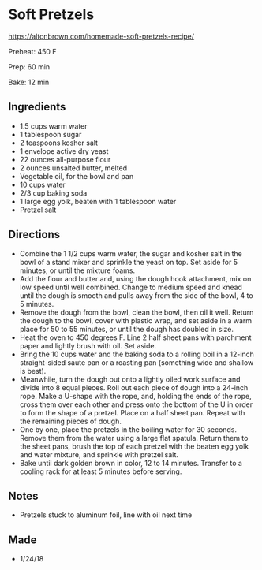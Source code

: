 # Soft Pretzels
https://altonbrown.com/homemade-soft-pretzels-recipe/

Preheat: 450 F

Prep: 60 min

Bake: 12 min

## Ingredients
- 1.5 cups warm water
- 1 tablespoon sugar
- 2 teaspoons kosher salt
- 1 envelope active dry yeast
- 22 ounces all-purpose flour
- 2 ounces unsalted butter, melted
- Vegetable oil, for the bowl and pan
- 10 cups water
- 2/3 cup baking soda
- 1 large egg yolk, beaten with 1 tablespoon water
- Pretzel salt


## Directions
- Combine the 1 1/2 cups warm water, the sugar and kosher salt in the bowl of a stand mixer and sprinkle the yeast on top. Set aside for 5 minutes, or until the mixture foams.
- Add the flour and butter and, using the dough hook attachment, mix on low speed until well combined. Change to medium speed and knead until the dough is smooth and pulls away from the side of the bowl, 4 to 5 minutes.
- Remove the dough from the bowl, clean the bowl, then oil it well. Return the dough to the bowl, cover with plastic wrap, and set aside in a warm place for 50 to 55 minutes, or until the dough has doubled in size.
- Heat the oven to 450 degrees F. Line 2 half sheet pans with parchment paper and lightly brush with oil. Set aside.
- Bring the 10 cups water and the baking soda to a rolling boil in a 12-inch straight-sided saute pan or a roasting pan (something wide and shallow is best).
- Meanwhile, turn the dough out onto a lightly oiled work surface and divide into 8 equal pieces. Roll out each piece of dough into a 24-inch rope. Make a U-shape with the rope, and, holding the ends of the rope, cross them over each other and press onto the bottom of the U in order to form the shape of a pretzel. Place on a half sheet pan. Repeat with the remaining pieces of dough.
- One by one, place the pretzels in the boiling water for 30 seconds. Remove them from the water using a large flat spatula. Return them to the sheet pans, brush the top of each pretzel with the beaten egg yolk and water mixture, and sprinkle with pretzel salt.
- Bake until dark golden brown in color, 12 to 14 minutes. Transfer to a cooling rack for at least 5 minutes before serving.

## Notes
- Pretzels stuck to aluminum foil, line with oil next time

## Made
- 1/24/18
